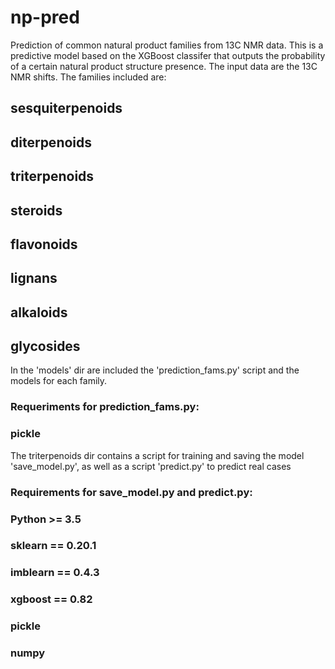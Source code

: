 # np-pred
Prediction of common natural product families from 13C NMR data.
This is a predictive model based on the XGBoost classifer that outputs the probability of a certain natural product structure presence. The input data are the 13C NMR shifts. The families included are:
  ## sesquiterpenoids
  ## diterpenoids
  ## triterpenoids
  ## steroids
  ## flavonoids
  ## lignans
  ## alkaloids
  ## glycosides
In the 'models' dir are included the 'prediction_fams.py' script and the models for each family.
### Requeriments for prediction_fams.py:
### pickle
The triterpenoids dir contains a script for training and saving the model 'save_model.py', as well as a script 'predict.py' to predict real cases
### Requirements for save_model.py and predict.py:
### Python >= 3.5
### sklearn == 0.20.1
### imblearn == 0.4.3
### xgboost == 0.82
### pickle
### numpy 
